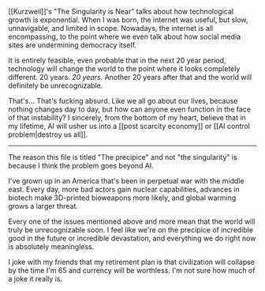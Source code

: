 [[Kurzweil]]'s "The Singularity is Near" talks about how technological growth is exponential. When I was born, the internet was useful, but slow, unnavigable, and limited in scope. Nowadays, the internet is all encompassing, to the point where we even talk about how social media sites are undermining democracy itself.

It is entirely feasible, even probable that in the next 20 year period, technology will change the world to the point where it looks completely different. 20 years. *20 years.* Another 20 years after that and the world will definitely be unrecognizable.

That's... That's fucking absurd. Like we all go about our lives, because nothing changes day to day, but how can anyone even function in the face of that instability? I sincerely, from the bottom of my heart, believe that in my lifetime, AI will usher us into a [[post scarcity economy]] or [[AI control problem|destroy us all]]. 

----------------------

The reason this file is titled "The precipice" and not "the singularity" is because I think the problem goes beyond AI. 

I've grown up in an America that's been in perpetual war with the middle east. Every day, more bad actors gain nuclear capabilities, advances in biotech make 3D-printed bioweapons more likely, and global warming grows a larger threat.

Every one of the issues mentioned above and more mean that the world will truly be unrecognizable soon. I feel like we're on the precipice of incredible good in the future or incredible devastation, and everything we do right now is absolutely meaningless.

I joke with my friends that my retirement plan is that civilization will collapse by the time I'm 65 and currency will be worthless. I'm not sure how much of a joke it really is.

